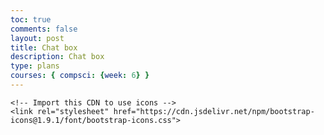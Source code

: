```yaml
---
toc: true
comments: false
layout: post
title: Chat box
description: Chat box
type: plans
courses: { compsci: {week: 6} }
---
```


<html>
<head>
    <title>Chat Box UI Design</title>
    <link rel="stylesheet" href="styles.css">


    <!-- Import this CDN to use icons -->
    <link rel="stylesheet" href="https://cdn.jsdelivr.net/npm/bootstrap-icons@1.9.1/font/bootstrap-icons.css">
</head>
<body>
<!-- Main container  -->
    <div class="container">
<!--  Message header section starts    -->
        <div class="msg-header">        
         </div> 
    <div class="chat-page">
            <div class="msg-inbox">
                <div class="chats">
                     <div class="msg-page">
<!-- Contains the incoming and outgoing messages -->
                      </div> 
                </div>
<!--  Message bottom section starts -->
               <div class="msg-bottom">
                </div> 
            </div>
        </div>
    </div>

</body>

</html>